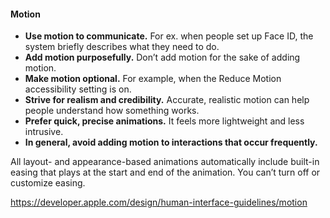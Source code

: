 #### Motion

- **Use motion to communicate.** For ex. when people set up Face ID, the system briefly describes what they need to do.
- **Add motion purposefully.** Don’t add motion for the sake of adding motion.
- **Make motion optional.** For example, when the Reduce Motion accessibility setting is on.
- **Strive for realism and credibility.** Accurate, realistic motion can help people understand how something works.
- **Prefer quick, precise animations.** It feels more lightweight and less intrusive.
- **In general, avoid adding motion to interactions that occur frequently.**

All layout- and appearance-based animations automatically include built-in easing that plays at the start and end of the animation. You can’t turn off or customize easing.

https://developer.apple.com/design/human-interface-guidelines/motion
